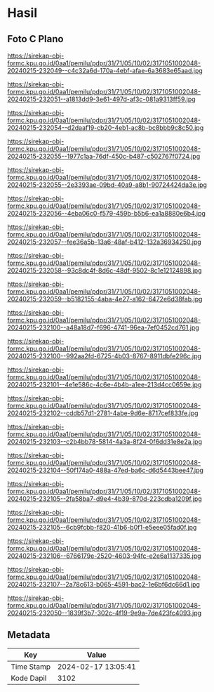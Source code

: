 # Hasil

## Foto C Plano

https://sirekap-obj-formc.kpu.go.id/0aa1/pemilu/pdpr/31/71/05/10/02/3171051002048-20240215-232049--c4c32a6d-170a-4ebf-afae-6a3683e65aad.jpg

https://sirekap-obj-formc.kpu.go.id/0aa1/pemilu/pdpr/31/71/05/10/02/3171051002048-20240215-232051--a1813dd9-3e61-497d-af3c-081a9313ff59.jpg

https://sirekap-obj-formc.kpu.go.id/0aa1/pemilu/pdpr/31/71/05/10/02/3171051002048-20240215-232054--d2daaf19-cb20-4eb1-ac8b-bc8bbb9c8c50.jpg

https://sirekap-obj-formc.kpu.go.id/0aa1/pemilu/pdpr/31/71/05/10/02/3171051002048-20240215-232055--1977c1aa-76df-450c-b487-c502767f0724.jpg

https://sirekap-obj-formc.kpu.go.id/0aa1/pemilu/pdpr/31/71/05/10/02/3171051002048-20240215-232055--2e3393ae-09bd-40a9-a8b1-90724424da3e.jpg

https://sirekap-obj-formc.kpu.go.id/0aa1/pemilu/pdpr/31/71/05/10/02/3171051002048-20240215-232056--4eba06c0-f579-459b-b5b6-ea1a8880e6b4.jpg

https://sirekap-obj-formc.kpu.go.id/0aa1/pemilu/pdpr/31/71/05/10/02/3171051002048-20240215-232057--fee36a5b-13a6-48af-b412-132a36934250.jpg

https://sirekap-obj-formc.kpu.go.id/0aa1/pemilu/pdpr/31/71/05/10/02/3171051002048-20240215-232058--93c8dc4f-8d6c-48df-9502-8c1e12124898.jpg

https://sirekap-obj-formc.kpu.go.id/0aa1/pemilu/pdpr/31/71/05/10/02/3171051002048-20240215-232059--b5182155-4aba-4e27-a162-6472e6d38fab.jpg

https://sirekap-obj-formc.kpu.go.id/0aa1/pemilu/pdpr/31/71/05/10/02/3171051002048-20240215-232100--a48a18d7-f696-4741-96ea-7ef0452cd761.jpg

https://sirekap-obj-formc.kpu.go.id/0aa1/pemilu/pdpr/31/71/05/10/02/3171051002048-20240215-232100--992aa2fd-6725-4b03-8767-8911dbfe296c.jpg

https://sirekap-obj-formc.kpu.go.id/0aa1/pemilu/pdpr/31/71/05/10/02/3171051002048-20240215-232101--4e1e586c-4c6e-4b4b-a1ee-213d4cc0659e.jpg

https://sirekap-obj-formc.kpu.go.id/0aa1/pemilu/pdpr/31/71/05/10/02/3171051002048-20240215-232102--cddb57d1-2781-4abe-9d6e-8717cef833fe.jpg

https://sirekap-obj-formc.kpu.go.id/0aa1/pemilu/pdpr/31/71/05/10/02/3171051002048-20240215-232103--c2b4bb78-5814-4a3a-8f24-0f6dd31e8e2a.jpg

https://sirekap-obj-formc.kpu.go.id/0aa1/pemilu/pdpr/31/71/05/10/02/3171051002048-20240215-232104--50f174a0-488a-47ed-ba6c-d6d5443bee47.jpg

https://sirekap-obj-formc.kpu.go.id/0aa1/pemilu/pdpr/31/71/05/10/02/3171051002048-20240215-232105--2fa58ba7-d9e4-4b39-870d-223cdba1209f.jpg

https://sirekap-obj-formc.kpu.go.id/0aa1/pemilu/pdpr/31/71/05/10/02/3171051002048-20240215-232105--6cb9fcbb-f820-41b6-b0f1-e5eee05fad0f.jpg

https://sirekap-obj-formc.kpu.go.id/0aa1/pemilu/pdpr/31/71/05/10/02/3171051002048-20240215-232106--6766179e-2520-4603-94fc-e2e6a1137335.jpg

https://sirekap-obj-formc.kpu.go.id/0aa1/pemilu/pdpr/31/71/05/10/02/3171051002048-20240215-232107--2a78c613-b065-4591-bac2-1e6bf6dc66d1.jpg

https://sirekap-obj-formc.kpu.go.id/0aa1/pemilu/pdpr/31/71/05/10/02/3171051002048-20240215-232050--1839f3b7-302c-4f19-9e9a-7de423fc4093.jpg


## Metadata

| Key        | Value               |
| ---------- | ------------------- |
| Time Stamp | 2024-02-17 13:05:41 |
| Kode Dapil | 3102                |




